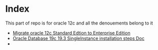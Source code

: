 # Index



This part of repo is for oracle 12c and all the denouements belong to it

*  [Migrate oracle 12c Standard Edtion to Enterprise Edition](./SE_2_EE.md)
*  [Oracle Database 19c 19.3 SingleInstance installation steps Doc](./Install_Oracle19c_SingleInstance.md)
*  